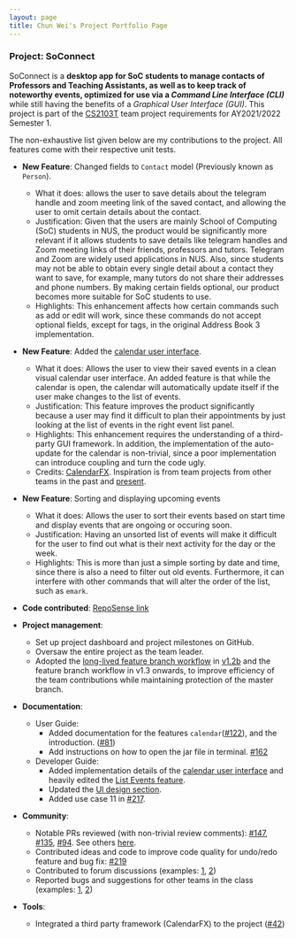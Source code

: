 ```yaml
---
layout: page
title: Chun Wei's Project Portfolio Page
---
```


### Project: SoConnect

SoConnect is a **desktop app for SoC students to manage contacts of Professors and Teaching Assistants,
as well as to keep track of noteworthy events, optimized for use via a _Command Line Interface (CLI)_** while still having
the benefits of a _Graphical User Interface (GUI)_. This project is part of the [CS2103T](https://nus-cs2103-ay2122s1.github.io/website/) team project requirements for AY2021/2022 Semester 1.

The non-exhaustive list given below are my contributions to the project. All features come with their respective unit tests.

* **New Feature**: Changed fields to `Contact` model (Previously known as `Person`).
  * What it does: allows the user to save details about the telegram handle and zoom meeting link of the saved contact, and allowing the user to omit certain details about the contact.
  * Justification: Given that the users are mainly School of Computing (SoC) students in NUS, the product would be significantly more relevant if it allows students to save details like telegram handles and Zoom meeting links of their friends, professors and tutors. Telegram and Zoom are widely used applications in NUS. Also, since students may not be able to obtain every single detail about a contact they want to save, for example, many tutors do not share their addresses and phone numbers. By making certain fields optional, our product becomes more suitable for SoC students to use.
  * Highlights: This enhancement affects how certain commands such as add or edit will work, since these commands do not accept optional fields, except for tags, in the original Address Book 3 implementation. 

* **New Feature**: Added the [calendar user interface](../DeveloperGuide.html#calendar-ui-feature).
  * What it does: Allows the user to view their saved events in a clean visual calendar user interface. An added feature is that while the calendar is open, the calendar will automatically update itself if the user make changes to the list of events.
  * Justification: This feature improves the product significantly because a user may find it difficult to plan their appointments by just looking at the list of events in the right event list panel.
  * Highlights: This enhancement requires the understanding of a third-party GUI framework. In addition, the implementation of the auto-update for the calendar is non-trivial, since a poor implementation can introduce coupling and turn the code ugly.
  * Credits: [CalendarFX](https://github.com/dlsc-software-consulting-gmbh/CalendarFX). Inspiration is from team projects from other teams in the past and [present](https://ay2122s1-cs2103t-f13-3.github.io/tp/).

* **New Feature**: Sorting and displaying upcoming events
  * What it does: Allows the user to sort their events based on start time and display events that are ongoing or occuring soon.
  * Justification: Having an unsorted list of events will make it difficult for the user to find out what is their next activity for the day or the week.
  * Highlights: This is more than just a simple sorting by date and time, since there is also a need to filter out old events. Furthermore, it can interfere with other commands that will alter the order of the list, such as `emark`.

* **Code contributed**: [RepoSense link](https://nus-cs2103-ay2122s1.github.io/tp-dashboard/?search=w15-3&sort=groupTitle&sortWithin=title&timeframe=commit&mergegroup=&groupSelect=groupByRepos&breakdown=true&checkedFileTypes=docs~functional-code~test-code~other&since=2021-09-17&tabOpen=true&tabType=authorship&tabAuthor=chunweii&tabRepo=AY2122S1-CS2103T-W15-3%2Ftp%5Bmaster%5D&authorshipIsMergeGroup=false&authorshipFileTypes=docs~functional-code~test-code~other&authorshipIsBinaryFileTypeChecked=false)

* **Project management**:
  * Set up project dashboard and project milestones on GitHub.
  * Oversaw the entire project as the team leader.
  * Adopted the [long-lived feature branch workflow](https://github.com/nus-cs2103-AY2122S1/forum/issues/325#issuecomment-946409090) in [v1.2b](https://github.com/AY2122S1-CS2103T-W15-3/tp/pull/90) and the feature branch workflow in v1.3 onwards, to improve efficiency of the team contributions while maintaining protection of the master branch.

* **Documentation**:
  * User Guide:
    * Added documentation for the features `calendar`([\#122](https://github.com/AY2122S1-CS2103T-W15-3/tp/pull/122)), and the introduction. ([\#81](https://github.com/AY2122S1-CS2103T-W15-3/tp/pull/81))
    * Add instructions on how to open the jar file in terminal. [\#162](https://github.com/AY2122S1-CS2103T-W15-3/tp/pull/162)
  * Developer Guide:
    * Added implementation details of the [calendar user interface](../DeveloperGuide.html#calendar-ui-feature) and heavily edited the [List Events feature](../DeveloperGuide.html#list-events-feature).
    * Updated the [UI design section](../DeveloperGuide.html#ui-component).
    * Added use case 11 in [#217](https://github.com/AY2122S1-CS2103T-W15-3/tp/pull/217).

* **Community**:
  * Notable PRs reviewed (with non-trivial review comments): [\#147](https://github.com/AY2122S1-CS2103T-W15-3/tp/pull/147), [\#135](https://github.com/AY2122S1-CS2103T-W15-3/tp/pull/135), [\#94](https://github.com/AY2122S1-CS2103T-W15-3/tp/pull/94). See others [here](https://github.com/AY2122S1-CS2103T-W15-3/tp/pulls?page=1&q=is%3Apr+is%3Aclosed+reviewed-by%3Achunweii).
  * Contributed ideas and code to improve code quality for undo/redo feature and bug fix: [\#219](https://github.com/AY2122S1-CS2103T-W15-3/tp/pull/219)
  * Contributed to forum discussions (examples: [1](https://github.com/nus-cs2103-AY2122S1/forum/issues/190#issuecomment-913172698), [2](https://github.com/nus-cs2103-AY2122S1/forum/issues/267#issuecomment-925130845))
  * Reported bugs and suggestions for other teams in the class (examples: [1](https://github.com/AY2122S1-CS2103T-T12-4/tp/issues/159), [2](https://github.com/AY2122S1-CS2103T-T12-4/tp/issues/163))

* **Tools**:
  * Integrated a third party framework (CalendarFX) to the project ([\#42](https://github.com/AY2122S1-CS2103T-W15-3/tp/pull/122))
